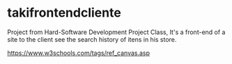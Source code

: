 # takifrontendcliente
Project from Hard-Software Development Project Class, It's a front-end of a site to the client see the search history of itens in his store.

https://www.w3schools.com/tags/ref_canvas.asp
